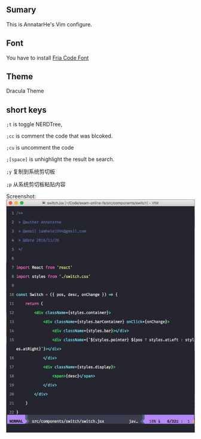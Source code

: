 ## Sumary

This is AnnatarHe's Vim configure.

## Font

You have to install [Fria Code Font](https://github.com/)

## Theme

Dracula Theme

## short keys

`;t` is toggle NERDTree,

`;cc` is comment the code that was blcoked.

`;cu` is uncomment the code

`;[space]` is unhighlight the result be search.

`;y` 复制到系统剪切板

`;p` 从系统剪切板粘贴内容

Screenshot:
![screenshot](images/macvim.png)

